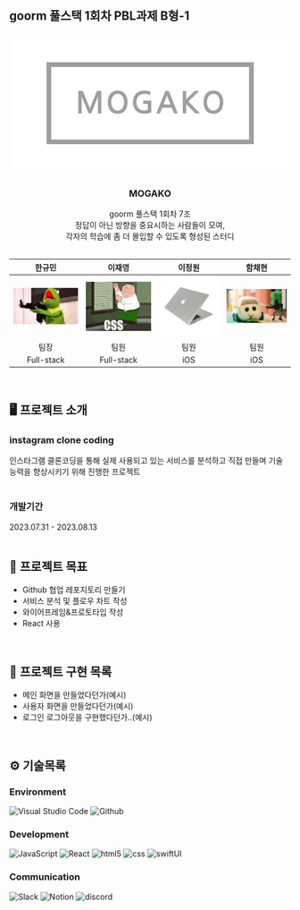 ## goorm 풀스택 1회차 PBL과제 B형-1
<div align="center">
<img width="500" alt="image" src="readme/mogako_logo.png">

### MOGAKO
goorm 풀스택 1회차 7조<br>
정답이 아닌 방향을 중요시하는 사람들이 모여,<br>
각자의 학습에 좀 더 몰입할 수 있도록 형성된 스터디<br><br>

한규민 | 이재영 | 이정원 | 함채현
| :-: | :-: | :-: | :-: |
<img width="300" alt="image" src="https://github.com/hchaehyun/goorm_MOGAKO_instaclone/blob/main/readme/mogako_1.png"> | <img width="300" alt="image" src="readme/mogako_2.gif"> | <img width="300" alt="image" src="readme/mogako_4.png"> | <img width="300" alt="image" src="readme/mogako_3.gif">
팀장 | 팀원 | 팀원 | 팀원
Full-stack | Full-stack | iOS | iOS
<!--사진 수정 필요함, 세부 스택 다시 적어야함(규민님, 재영님)-->

<br>
<div align="left">
  
## 🖥️ 프로젝트 소개
### instagram clone coding
인스타그램 클론코딩을 통해 실제 사용되고 있는 서비스를 분석하고 직접 만들며 기술 능력을 향상시키기 위해 진행한 프로젝트
<br><br>

### 개발기간
2023.07.31 - 2023.08.13
<br><br>

## 📌 프로젝트 목표
- Github 협업 레포지토리 만들기
- 서비스 분석 및 플로우 차트 작성
- 와이어프레임&프로토타입 작성
- React 사용
<br>


## 📝 프로젝트 구현 목록
<!--구현 후 추가할것-->
- 메인 화면을 만들었다던가(예시)
- 사용자 화면을 만들었다던가(예시)
- 로그인 로그아웃을 구현했다던가..(예시)
<br>

## ⚙️ 기술목록
<!--기술목록 수정필요, 실제 사용된 스택 추후 추가 및 삭제-->
### Environment
![Visual Studio Code](https://img.shields.io/badge/Visual%20Studio%20Code-007ACC?style=for-the-badge&logo=Visual%20Studio%20Code&logoColor=white)
![Github](https://img.shields.io/badge/GitHub-181717?style=for-the-badge&logo=GitHub&logoColor=white)             

### Development
![JavaScript](https://img.shields.io/badge/JavaScript-F7DF1E?style=for-the-badge&logo=Javascript&logoColor=white)
![React](https://img.shields.io/badge/React-20232A?style=for-the-badge&logo=react&logoColor=61DAFB)
![html5](https://img.shields.io/badge/html5-E34F26?style=for-the-badge&logo=html5&logoColor=white)
![css](https://img.shields.io/badge/css-1572B6?style=for-the-badge&logo=css3&logoColor=white)
![swiftUI](https://img.shields.io/badge/swiftui-F05138?style=for-the-badge&logo=swift&logoColor=white)

### Communication
![Slack](https://img.shields.io/badge/Slack-4A154B?style=for-the-badge&logo=Slack&logoColor=white)
![Notion](https://img.shields.io/badge/Notion-000000?style=for-the-badge&logo=Notion&logoColor=white)
![discord](https://img.shields.io/badge/discord-5865F2?style=for-the-badge&logo=Discord&logoColor=white)



